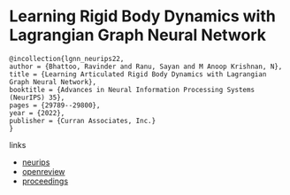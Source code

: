 # Learning Rigid Body Dynamics with Lagrangian Graph Neural Network

```
@incollection{lgnn_neurips22,
author = {Bhattoo, Ravinder and Ranu, Sayan and M Anoop Krishnan, N},
title = {Learning Articulated Rigid Body Dynamics with Lagrangian Graph Neural Network},
booktitle = {Advances in Neural Information Processing Systems (NeurIPS) 35},
pages = {29789--29800},
year = {2022},
publisher = {Curran Associates, Inc.}
}
```

links
- [neurips](https://nips.cc/Conferences/2022/Schedule?showEvent=53306)
- [openreview](https://openreview.net/forum?id=nOdfIbo3A-F)
- [proceedings](https://papers.nips.cc//paper_files/paper/2022/hash/c0a9c840d651c295c095dad40e06fed9-Abstract-Conference.html)
